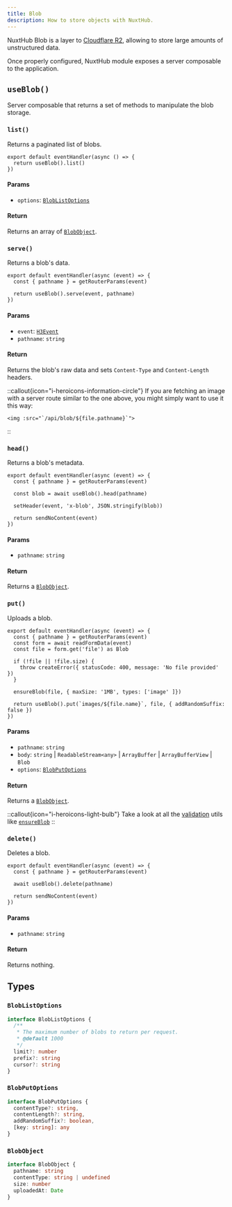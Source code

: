 ```yaml
---
title: Blob
description: How to store objects with NuxtHub.
---
```


NuxtHub Blob is a layer to [Cloudflare R2](https://developers.cloudflare.com/r2), allowing to store large amounts of unstructured data.

<!-- TODO: config, binding ? -->

Once properly configured, NuxtHub module exposes a server composable to the application.

## `useBlob()`

Server composable that returns a set of methods to manipulate the blob storage.

### `list()`

Returns a paginated list of blobs.

```ts[/api/blob/index.get.ts]
export default eventHandler(async () => {
  return useBlob().list()
})
```

#### Params

- `options`: [`BlobListOptions`](#bloblistoptions)

#### Return

Returns an array of [`BlobObject`](#blobobject).

### `serve()`

Returns a blob's data.

```ts[/api/blob/[...pathname\\].get.ts]
export default eventHandler(async (event) => {
  const { pathname } = getRouterParams(event)

  return useBlob().serve(event, pathname)
})
```

#### Params

- `event`: [`H3Event`](https://github.com/unjs/h3)
- `pathname`: `string`

#### Return

Returns the blob's raw data and sets `Content-Type` and `Content-Length` headers.

::callout{icon="i-heroicons-information-circle"}
If you are fetching an image with a server route similar to the one above, you might simply want to use it this way:
<br>
```vue
<img :src="`/api/blob/${file.pathname}`">
```
::

### `head()`

Returns a blob's metadata.

```ts[/api/blob/[...pathname\\].head.ts]
export default eventHandler(async (event) => {
  const { pathname } = getRouterParams(event)

  const blob = await useBlob().head(pathname)

  setHeader(event, 'x-blob', JSON.stringify(blob))

  return sendNoContent(event)
})
```

#### Params

- `pathname`: `string`

#### Return

Returns a [`BlobObject`](#blobobject).

### `put()`

Uploads a blob.

```ts[/api/blob/[...pathname\\].put.ts]
export default eventHandler(async (event) => {
  const { pathname } = getRouterParams(event)
  const form = await readFormData(event)
  const file = form.get('file') as Blob

  if (!file || !file.size) {
    throw createError({ statusCode: 400, message: 'No file provided' })
  }

  ensureBlob(file, { maxSize: '1MB', types: ['image' ]})

  return useBlob().put(`images/${file.name}`, file, { addRandomSuffix: false })
})
```

#### Params

- `pathname`: `string`
- `body`: `string` | `ReadableStream<any>` | `ArrayBuffer` | `ArrayBufferView` | `Blob`
- `options`: [`BlobPutOptions`](#blobputoptions)
#### Return

Returns a [`BlobObject`](#blobobject).

::callout{icon="i-heroicons-light-bulb"}
Take a look at all the [validation](/recipes/validation) utils like [`ensureBlob`](/recipes/validation#ensureblob)
::

### `delete()`

Deletes a blob.

```ts[/api/blob/[...pathname\\].delete.ts]
export default eventHandler(async (event) => {
  const { pathname } = getRouterParams(event)

  await useBlob().delete(pathname)

  return sendNoContent(event)
})
```

#### Params

- `pathname`: `string`

#### Return

Returns nothing.

## Types

### `BlobListOptions`

```ts
interface BlobListOptions {
  /**
   * The maximum number of blobs to return per request.
   * @default 1000
   */
  limit?: number
  prefix?: string
  cursor?: string
}
```

### `BlobPutOptions`

```ts
interface BlobPutOptions {
  contentType?: string,
  contentLength?: string,
  addRandomSuffix?: boolean,
  [key: string]: any
}
```

### `BlobObject`

```ts
interface BlobObject {
  pathname: string
  contentType: string | undefined
  size: number
  uploadedAt: Date
}
```
